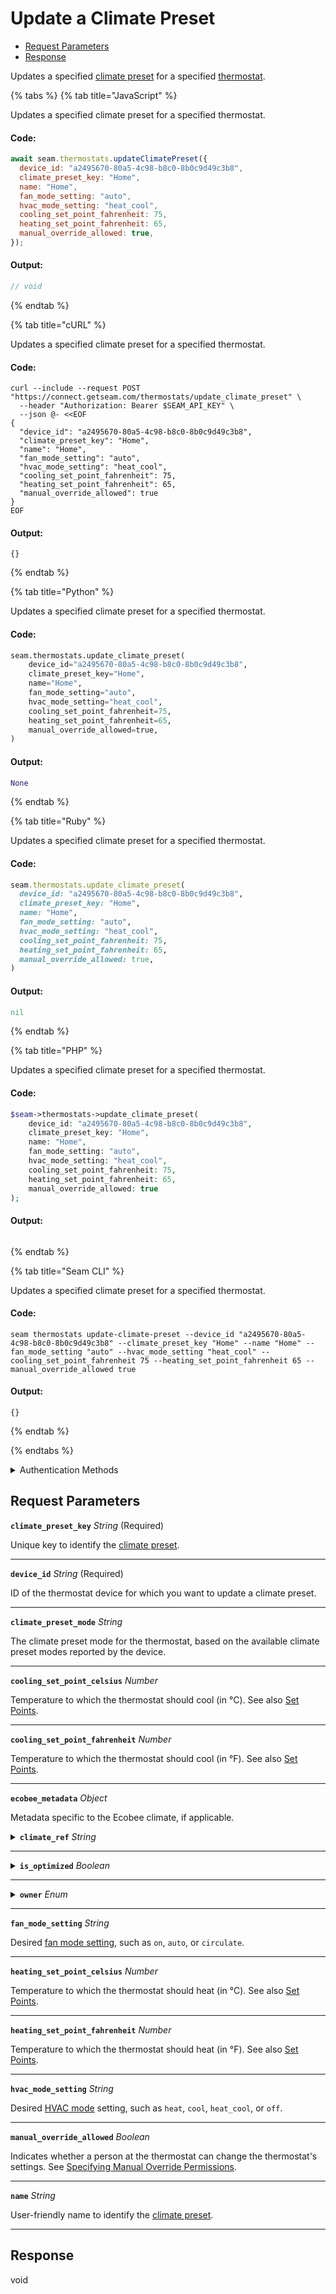 # Update a Climate Preset

- [Request Parameters](#request-parameters)
- [Response](#response)

Updates a specified [climate preset](../../capability-guides/thermostats/creating-and-managing-climate-presets/README.md) for a specified [thermostat](https://docs.seam.co/latest/capability-guides/thermostats).


{% tabs %}
{% tab title="JavaScript" %}

Updates a specified climate preset for a specified thermostat.

#### Code:

```javascript
await seam.thermostats.updateClimatePreset({
  device_id: "a2495670-80a5-4c98-b8c0-8b0c9d49c3b8",
  climate_preset_key: "Home",
  name: "Home",
  fan_mode_setting: "auto",
  hvac_mode_setting: "heat_cool",
  cooling_set_point_fahrenheit: 75,
  heating_set_point_fahrenheit: 65,
  manual_override_allowed: true,
});
```

#### Output:

```javascript
// void
```
{% endtab %}

{% tab title="cURL" %}

Updates a specified climate preset for a specified thermostat.

#### Code:

```curl
curl --include --request POST "https://connect.getseam.com/thermostats/update_climate_preset" \
  --header "Authorization: Bearer $SEAM_API_KEY" \
  --json @- <<EOF
{
  "device_id": "a2495670-80a5-4c98-b8c0-8b0c9d49c3b8",
  "climate_preset_key": "Home",
  "name": "Home",
  "fan_mode_setting": "auto",
  "hvac_mode_setting": "heat_cool",
  "cooling_set_point_fahrenheit": 75,
  "heating_set_point_fahrenheit": 65,
  "manual_override_allowed": true
}
EOF
```

#### Output:

```curl
{}
```
{% endtab %}

{% tab title="Python" %}

Updates a specified climate preset for a specified thermostat.

#### Code:

```python
seam.thermostats.update_climate_preset(
    device_id="a2495670-80a5-4c98-b8c0-8b0c9d49c3b8",
    climate_preset_key="Home",
    name="Home",
    fan_mode_setting="auto",
    hvac_mode_setting="heat_cool",
    cooling_set_point_fahrenheit=75,
    heating_set_point_fahrenheit=65,
    manual_override_allowed=true,
)
```

#### Output:

```python
None
```
{% endtab %}

{% tab title="Ruby" %}

Updates a specified climate preset for a specified thermostat.

#### Code:

```ruby
seam.thermostats.update_climate_preset(
  device_id: "a2495670-80a5-4c98-b8c0-8b0c9d49c3b8",
  climate_preset_key: "Home",
  name: "Home",
  fan_mode_setting: "auto",
  hvac_mode_setting: "heat_cool",
  cooling_set_point_fahrenheit: 75,
  heating_set_point_fahrenheit: 65,
  manual_override_allowed: true,
)
```

#### Output:

```ruby
nil
```
{% endtab %}

{% tab title="PHP" %}

Updates a specified climate preset for a specified thermostat.

#### Code:

```php
$seam->thermostats->update_climate_preset(
    device_id: "a2495670-80a5-4c98-b8c0-8b0c9d49c3b8",
    climate_preset_key: "Home",
    name: "Home",
    fan_mode_setting: "auto",
    hvac_mode_setting: "heat_cool",
    cooling_set_point_fahrenheit: 75,
    heating_set_point_fahrenheit: 65,
    manual_override_allowed: true
);
```

#### Output:

```php

```
{% endtab %}

{% tab title="Seam CLI" %}

Updates a specified climate preset for a specified thermostat.

#### Code:

```seam_cli
seam thermostats update-climate-preset --device_id "a2495670-80a5-4c98-b8c0-8b0c9d49c3b8" --climate_preset_key "Home" --name "Home" --fan_mode_setting "auto" --hvac_mode_setting "heat_cool" --cooling_set_point_fahrenheit 75 --heating_set_point_fahrenheit 65 --manual_override_allowed true
```

#### Output:

```seam_cli
{}
```
{% endtab %}

{% endtabs %}


<details>

<summary>Authentication Methods</summary>

- API key
- Client session token
- Personal access token
  <br>Must also include the `seam-workspace` header in the request.

To learn more, see [Authentication](https://docs.seam.co/latest/api/authentication).
</details>

## Request Parameters

**`climate_preset_key`** *String* (Required)

Unique key to identify the [climate preset](../../capability-guides/thermostats/creating-and-managing-climate-presets/README.md).

---

**`device_id`** *String* (Required)

ID of the thermostat device for which you want to update a climate preset.

---

**`climate_preset_mode`** *String*

The climate preset mode for the thermostat, based on the available climate preset modes reported by the device.

---

**`cooling_set_point_celsius`** *Number*

Temperature to which the thermostat should cool (in °C). See also [Set Points](../../capability-guides/thermostats/understanding-thermostat-concepts/set-points.md).

---

**`cooling_set_point_fahrenheit`** *Number*

Temperature to which the thermostat should cool (in °F). See also [Set Points](../../capability-guides/thermostats/understanding-thermostat-concepts/set-points.md).

---

**`ecobee_metadata`** *Object*

Metadata specific to the Ecobee climate, if applicable.

<details>

<summary><b><code>climate_ref</code></b> <i>String</i></summary>

Reference to the Ecobee climate, if applicable.

</details>

---



<details>

<summary><b><code>is_optimized</code></b> <i>Boolean</i></summary>

Indicates if the climate preset is optimized by Ecobee.

</details>

---



<details>

<summary><b><code>owner</code></b> <i>Enum</i></summary>

Indicates whether the climate preset is owned by the user or the system.

Enum values:

- <code>user</code>
- <code>system</code>

</details>

---


**`fan_mode_setting`** *String*

Desired [fan mode setting](https://docs.seam.co/latest/capability-guides/thermostats/configure-current-climate-settings#fan-mode-settings), such as `on`, `auto`, or `circulate`.

---

**`heating_set_point_celsius`** *Number*

Temperature to which the thermostat should heat (in °C). See also [Set Points](../../capability-guides/thermostats/understanding-thermostat-concepts/set-points.md).

---

**`heating_set_point_fahrenheit`** *Number*

Temperature to which the thermostat should heat (in °F). See also [Set Points](../../capability-guides/thermostats/understanding-thermostat-concepts/set-points.md).

---

**`hvac_mode_setting`** *String*

Desired [HVAC mode](../../capability-guides/thermostats/understanding-thermostat-concepts/hvac-mode.md) setting, such as `heat`, `cool`, `heat_cool`, or `off`.

---

**`manual_override_allowed`** *Boolean*

Indicates whether a person at the thermostat can change the thermostat's settings. See [Specifying Manual Override Permissions](../../capability-guides/thermostats/creating-and-managing-thermostat-schedules.md#specifying-manual-override-permissions).

---

**`name`** *String*

User-friendly name to identify the [climate preset](../../capability-guides/thermostats/creating-and-managing-climate-presets/README.md).

---


## Response

void

